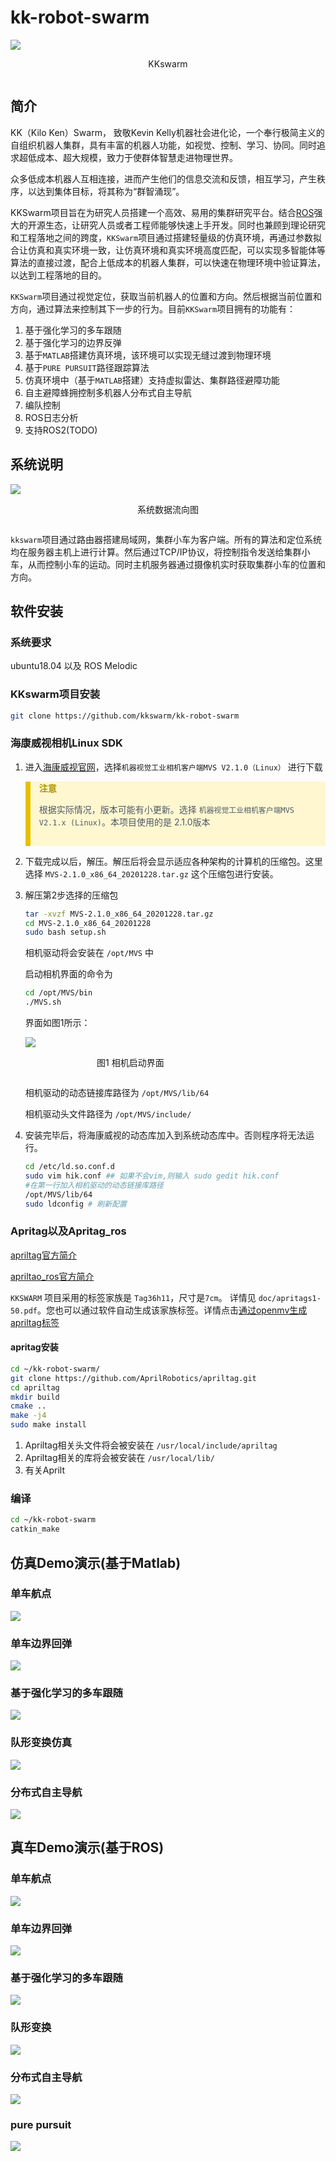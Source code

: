 # kk-robot-swarm
<span style="display: flex; flex-direction: column;">
    <img src = https://qiniu.md.amovlab.com/img/m/202206/20220623/1748557588781156770676736.png>
 <p style="text-align: center">
    KKswarm
 </p>
</span>

## 简介
KK（Kilo Ken）Swarm， 致敬Kevin Kelly机器社会进化论，一个奉行极简主义的自组织机器人集群，具有丰富的机器人功能，如视觉、控制、学习、协同。同时追求超低成本、超大规模，致力于使群体智慧走进物理世界。

众多低成本机器人互相连接，进而产生他们的信息交流和反馈，相互学习，产生秩序，以达到集体目标，将其称为“群智涌现”。

KKSwarm项目旨在为研究人员搭建一个高效、易用的集群研究平台。结合[ROS](https://www.ros.org/)强大的开源生态，让研究人员或者工程师能够快速上手开发。同时也兼顾到理论研究和工程落地之间的跨度，`KKSwarm`项目通过搭建轻量级的仿真环境，再通过参数拟合让仿真和真实环境一致，让仿真环境和真实环境高度匹配，可以实现多智能体等算法的直接过渡，配合上低成本的机器人集群，可以快速在物理环境中验证算法，以达到工程落地的目的。

`KKSwarm`项目通过视觉定位，获取当前机器人的位置和方向。然后根据当前位置和方向，通过算法来控制其下一步的行为。目前`KKSwarm`项目拥有的功能有：

1. 基于强化学习的多车跟随 
2. 基于强化学习的边界反弹
3. 基于`MATLAB`搭建仿真环境，该环境可以实现无缝过渡到物理环境
4. 基于`PURE PURSUIT`路径跟踪算法
5. 仿真环境中（基于`MATLAB`搭建）支持虚拟雷达、集群路径避障功能
6. 自主避障蜂拥控制多机器人分布式自主导航
7. 编队控制
8. ROS日志分析
9. 支持ROS2(TODO)

## 系统说明
<span style="display: flex; flex-direction: column;">
    <img src = https://qiniu.md.amovlab.com/img/m/202206/20220614/1223273051877547387027456.jpg>
 <p style="text-align: center">
    系统数据流向图
 </p>
</span>

`kkswarm`项目通过路由器搭建局域网，集群小车为客户端。所有的算法和定位系统均在服务器主机上进行计算。然后通过TCP/IP协议，将控制指令发送给集群小车，从而控制小车的运动。同时主机服务器通过摄像机实时获取集群小车的位置和方向。

## 软件安装

### 系统要求
   ubuntu18.04 以及 ROS Melodic

### KKswarm项目安装
```bash
git clone https://github.com/kkswarm/kk-robot-swarm
```

### 海康威视相机Linux SDK
1. 进入[海康威视官网](https://www.hikrobotics.com/cn/machinevision/service/download?module=0)，选择`机器视觉工业相机客户端MVS V2.1.0（Linux）` 进行下载

<blockquote style="background-color:#fff7d0;border-left:.5rem solid #e7c000;color: #4e5969;padding-bottom: 15px;">
<p style="font-weight: 600;color:#b29400">注意</p>

根据实际情况，版本可能有小更新。选择 `机器视觉工业相机客户端MVS V2.1.x (Linux)`。本项目使用的是 2.1.0版本
</blockquote>
 
2. 下载完成以后，解压。解压后将会显示适应各种架构的计算机的压缩包。这里选择 `MVS-2.1.0_x86_64_20201228.tar.gz` 这个压缩包进行安装。

3. 解压第2步选择的压缩包
   ```bash
   tar -xvzf MVS-2.1.0_x86_64_20201228.tar.gz
   cd MVS-2.1.0_x86_64_20201228
   sudo bash setup.sh
   ```
    相机驱动将会安装在 `/opt/MVS` 中
   
    启动相机界面的命令为 
   
    ```bash
    cd /opt/MVS/bin
    ./MVS.sh
    ```
    
    界面如图1所示：

      <span style="display: flex; flex-direction: column; width:70%">
         <img src = https://qiniu.md.amovlab.com/img/m/202206/20220609/1529298816925102823079936.png>
      <p style="text-align: center">
         图1 相机启动界面
      </p>
      </span>


    相机驱动的动态链接库路径为 `/opt/MVS/lib/64`

    相机驱动头文件路径为 `/opt/MVS/include/`

4. 安装完毕后，将海康威视的动态库加入到系统动态库中。否则程序将无法运行。
   ```bash
   cd /etc/ld.so.conf.d
   sudo vim hik.conf ## 如果不会vim,则输入 sudo gedit hik.conf
   #在第一行加入相机驱动的动态链接库路径
   /opt/MVS/lib/64
   sudo ldconfig # 刷新配置
   ```
### Apritag以及Apritag_ros

[apriltag官方简介](https://april.eecs.umich.edu/software/apriltag.html)

[apriltao_ros官方简介](http://wiki.ros.org/apriltag_ros)

`KKSWARM` 项目采用的标签家族是 `Tag36h11`，尺寸是`7cm`。 详情见 `doc/apritags1-50.pdf`。您也可以通过软件自动生成该家族标签。详情点击[通过openmv生成apriltag标签](https://blog.csdn.net/wangmj_hdu/article/details/112933915)

#### apritag安装
```bash
cd ~/kk-robot-swarm/
git clone https://github.com/AprilRobotics/apriltag.git
cd apriltag
mkdir build
cmake ..
make -j4
sudo make install
```
1. Apriltag相关头文件将会被安装在 `/usr/local/include/apriltag`
2. Apriltag相关的库将会被安装在 `/usr/local/lib/`
3. 有关Aprilt

### 编译
```bash
cd ~/kk-robot-swarm
catkin_make
```
## 仿真Demo演示(基于Matlab)

### 单车航点
![](doc/pp_demo.gif)


### 单车边界回弹
![](doc/border_demo.gif)

### 基于强化学习的多车跟随
![](doc/rl_demo.gif)

### 队形变换仿真
![](doc/formation_demo.gif)

### 分布式自主导航
![](doc/lidar_demo.gif)

## 真车Demo演示(基于ROS)

### 单车航点
![](doc/c1_waypoint.gif)

### 单车边界回弹
![](doc/border.gif)

### 基于强化学习的多车跟随
![](doc/rl.gif)

### 队形变换
![](doc/formation.gif)

### 分布式自主导航
![](doc/lidar.gif)

### pure pursuit
![](doc/pp.gif)
